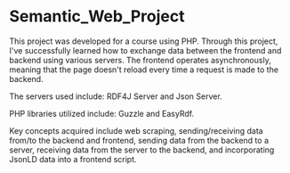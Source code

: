 # Semantic_Web_Project
This project was developed for a course using PHP.
Through this project, I've successfully learned how to exchange data between the frontend and backend using various servers. 
The frontend operates asynchronously, meaning that the page doesn't reload every time a request is made to the backend.

The servers used include: RDF4J Server and Json Server.

PHP libraries utilized include: Guzzle and EasyRdf.

Key concepts acquired include web scraping, sending/receiving data from/to the backend and frontend, sending data from the backend 
to a server, receiving data from the server to the backend, and incorporating JsonLD data into a frontend script.

